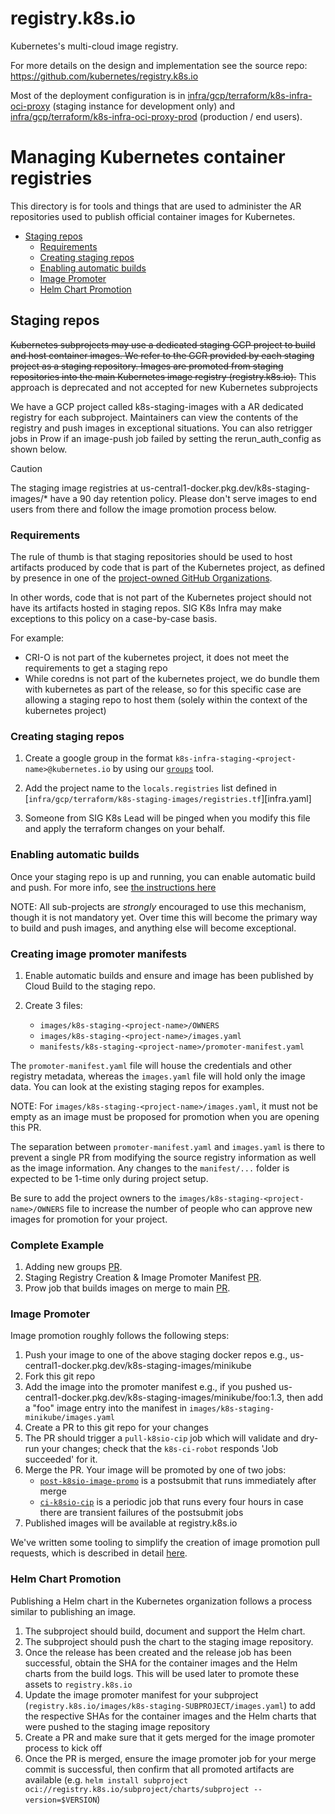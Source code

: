 # registry.k8s.io

Kubernetes's multi-cloud image registry.

For more details on the design and implementation see the source repo: https://github.com/kubernetes/registry.k8s.io

Most of the deployment configuration is in [infra/gcp/terraform/k8s-infra-oci-proxy](./../infra/gcp/terraform/k8s-infra-oci-proxy) (staging instance for development only) and [infra/gcp/terraform/k8s-infra-oci-proxy-prod](./../infra/gcp/terraform/k8s-infra-oci-proxy-prod) (production / end users).

# Managing Kubernetes container registries

This directory is for tools and things that are used to administer the AR
repositories used to publish official container images for Kubernetes.

- [Staging repos](#staging-repos)
  - [Requirements](#requirements)
  - [Creating staging repos](#creating-staging-repos)
  - [Enabling automatic builds](#enabling-automatic-builds)
  - [Image Promoter](#image-promoter)
  - [Helm Chart Promotion](#helm-chart-promotion)

## Staging repos

~~Kubernetes subprojects may use a dedicated staging GCP project to build and
host container images. We refer to the GCR provided by each staging project
as a staging repository. Images are promoted from staging repositories into
the main Kubernetes image registry (registry.k8s.io).~~
This approach is deprecated and not accepted for new Kubernetes subprojects

We have a GCP project called k8s-staging-images with a AR dedicated registry for
each subproject. Maintainers can view the contents of the registry and push
images in exceptional situations. You can also retrigger jobs in Prow
if an image-push job failed by setting the rerun_auth_config as shown below.

> [!CAUTION]
> The staging image registries at us-central1-docker.pkg.dev/k8s-staging-images/\* have a 90 day retention policy.
> Please don't serve images to end users from there and follow the image promotion process below.

### Requirements

The rule of thumb is that staging repositories should be used to host
artifacts produced by code that is part of the Kubernetes project, as defined
by presence in one of the [project-owned GitHub Organizations][project-github].

In other words, code that is not part of the Kubernetes project should not
have its artifacts hosted in staging repos. SIG K8s Infra may make exceptions
to this policy on a case-by-case basis.

For example:

- CRI-O is not part of the kubernetes project, it does not meet the
  requirements to get a staging repo
- While coredns is not part of the kubernetes project, we do
  bundle them with kubernetes as part of the release, so for this specific
  case are allowing a staging repo to host them (solely within the context
  of the kubernetes project)

### Creating staging repos

1. Create a google group in the format `k8s-infra-staging-<project-name>@kubernetes.io` by using our [`groups`](../groups/README.md) tool.

1. Add the project name to the `locals.registries` list defined in
   [`infra/gcp/terraform/k8s-staging-images/registries.tf`][infra.yaml]

1. Someone from SIG K8s Lead will be pinged when you modify this file and apply the terraform changes on your behalf.

### Enabling automatic builds

Once your staging repo is up and running, you can enable automatic build and
push. For more info, see [the instructions here][image-pushing-readme]

NOTE: All sub-projects are _strongly_ encouraged to use this mechanism, though
it is not mandatory yet. Over time this will become the primary way to build
and push images, and anything else will become exceptional.

### Creating image promoter manifests

1. Enable automatic builds and ensure and image has been published by Cloud Build
   to the staging repo.

1. Create 3 files:

   - `images/k8s-staging-<project-name>/OWNERS`
   - `images/k8s-staging-<project-name>/images.yaml`
   - `manifests/k8s-staging-<project-name>/promoter-manifest.yaml`

The `promoter-manifest.yaml` file will house the credentials and other registry
metadata, whereas the `images.yaml` file will hold only the image data. You can
look at the existing staging repos for examples.

NOTE: For `images/k8s-staging-<project-name>/images.yaml`, it must not be empty as an image must be proposed
for promotion when you are opening this PR.

The separation between `promoter-manifest.yaml` and `images.yaml` is there to
prevent a single PR from modifying the source registry information as well as
the image information. Any changes to the `manifest/...` folder is expected to
be 1-time only during project setup.

Be sure to add the project owners to the
`images/k8s-staging-<project-name>/OWNERS` file to increase the number of
people who can approve new images for promotion for your project.

### Complete Example

1. Adding new groups [PR](https://github.com/kubernetes/k8s.io/pull/8447).
1. Staging Registry Creation & Image Promoter Manifest [PR](https://github.com/kubernetes/k8s.io/pull/8448).
1. Prow job that builds images on merge to main [PR](https://github.com/kubernetes/test-infra/pull/34376).

### Image Promoter

Image promotion roughly follows the following steps:

1. Push your image to one of the above staging docker repos
   e.g., us-central1-docker.pkg.dev/k8s-staging-images/minikube
2. Fork this git repo
3. Add the image into the promoter manifest
   e.g., if you pushed us-central1-docker.pkg.dev/k8s-staging-images/minikube/foo:1.3, then add a "foo"
   image entry into the manifest in `images/k8s-staging-minikube/images.yaml`
4. Create a PR to this git repo for your changes
5. The PR should trigger a `pull-k8sio-cip` job which will validate and dry-run
   your changes; check that the `k8s-ci-robot` responds 'Job succeeded' for it.
6. Merge the PR. Your image will be promoted by one of two jobs:
   - [`post-k8sio-image-promo`][post-promo-job] is a postsubmit that runs
     immediately after merge
   - [`ci-k8sio-cip`][ci-promo-job] is a periodic job that runs every four
     hours in case there are transient failures of the postsubmit jobs
7. Published images will be available at registry.k8s.io

We've written some tooling to simplify the creation of image promotion pull
requests, which is described in detail
[here](https://sigs.k8s.io/promo-tools/docs/promotion-pull-requests.md).

[google-groups]: /groups/README.md
[image-pushing-readme]: https://git.k8s.io/test-infra/config/jobs/image-pushing/README.md
[restrictions.yaml]: /groups/restrictions.yaml
[post-promo-job]: https://testgrid.k8s.io/sig-release-releng-blocking#post-k8sio-image-promo
[ci-promo-job]: https://testgrid.k8s.io/sig-release-releng-blocking#ci-k8sio-image-promo
[project-github]: https://git.k8s.io/community/github-management#project-owned-organizations

### Helm Chart Promotion

Publishing a Helm chart in the Kubernetes organization follows a process similar to
publishing an image.

1. The subproject should build, document and support the Helm chart.
2. The subproject should push the chart to the staging image repository.
3. Once the release has been created and the release job has been successful, obtain the SHA for the container images and the Helm charts from the build logs.
   This will be used later to promote these assets to `registry.k8s.io`
4. Update the image promoter manifest for your subproject (`registry.k8s.io/images/k8s-staging-SUBPROJECT/images.yaml`) to add the respective SHAs for the container images and the Helm charts that were pushed to the staging image repository
5. Create a PR and make sure that it gets merged for the image promoter process to kick off
6. Once the PR is merged, ensure the image promoter job for your merge commit is successful, then confirm that all promoted artifacts are available (e.g. `helm install subproject oci://registry.k8s.io/subproject/charts/subproject --version=$VERSION`)
